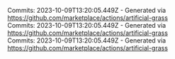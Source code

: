 Commits: 2023-10-09T13:20:05.449Z - Generated via https://github.com/marketplace/actions/artificial-grass
<br>
Commits: 2023-10-09T13:20:05.449Z - Generated via https://github.com/marketplace/actions/artificial-grass
<br>
Commits: 2023-10-09T13:20:05.449Z - Generated via https://github.com/marketplace/actions/artificial-grass
<br>
